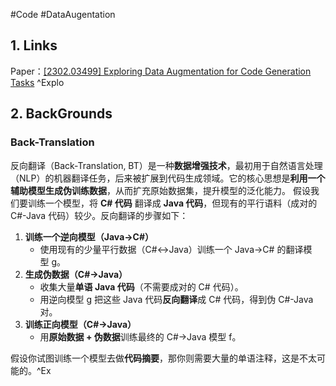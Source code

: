#Code #DataAugentation
## 1. Links
Paper：[[2302.03499] Exploring Data Augmentation for Code Generation Tasks](https://arxiv.org/abs/2302.03499)
^Explo

## 2. BackGrounds
### **Back-Translation**
反向翻译（Back-Translation, BT）是一种**数据增强技术**，最初用于自然语言处理（NLP）的机器翻译任务，后来被扩展到代码生成领域。它的核心思想是**利用一个辅助模型生成伪训练数据**，从而扩充原始数据集，提升模型的泛化能力。
假设我们要训练一个模型，将 ​**C# 代码** 翻译成 ​**Java 代码**，但现有的平行语料（成对的 C#-Java 代码）较少。反向翻译的步骤如下：
1. ​**训练一个逆向模型（Java→C#）​**
    - 使用现有的少量平行数据（C#↔Java）训练一个 Java→C# 的翻译模型 g。
2. ​**生成伪数据（C#→Java）​**
    - 收集大量**单语 Java 代码**​（不需要成对的 C# 代码）。
    - 用逆向模型 g 把这些 Java 代码**反向翻译**成 C# 代码，得到伪 C#-Java 对。
3. ​**训练正向模型（C#→Java）​**
    - 用**原始数据 + 伪数据**训练最终的 C#→Java 模型 f。

假设你试图训练一个模型去做**代码摘要**，那你则需要大量的单语注释，这是不太可能的。^Ex